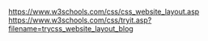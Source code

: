 https://www.w3schools.com/css/css_website_layout.asp
https://www.w3schools.com/css/tryit.asp?filename=trycss_website_layout_blog
